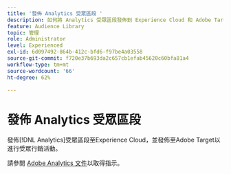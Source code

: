 ```yaml
---
title: '發佈 Analytics 受眾區段 '
description: 如何將 Analytics 受眾區段發佈到 Experience Cloud 和 Adobe Target，以利進行受眾行銷活動。
feature: Audience Library
topic: 管理
role: Administrator
level: Experienced
exl-id: 6d097492-864b-412c-bfd6-f97be4a03558
source-git-commit: f720e37b693da2c657cb1efab45620c60bfa81a4
workflow-type: tm+mt
source-wordcount: '66'
ht-degree: 62%

---
```


# 發佈 Analytics 受眾區段

發佈[!DNL Analytics]受眾區段至Experience Cloud，並發佈至Adobe Target以進行受眾行銷活動。

請參閱 [Adobe Analytics 文件](https://experienceleague.adobe.com/docs/analytics/components/segmentation/segmentation-workflow/seg-publish.html?lang=en)以取得指示。
